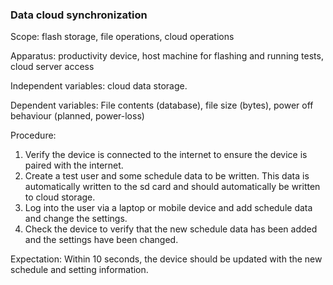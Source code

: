 ### Data cloud synchronization
Scope: flash storage, file operations, cloud operations

Apparatus: productivity device, host machine for flashing and running tests, cloud server access

Independent variables: cloud data storage.

Dependent variables: File contents (database), file size (bytes), power off behaviour (planned, power-loss)

Procedure:

1. Verify the device is connected to the internet to ensure the device is paired with the internet.
2. Create a test user and some schedule data to be written. This data is automatically written to the sd card and should automatically be written to cloud storage.
3. Log into the user via a laptop or mobile device and add schedule data and change the settings.
4. Check the device to verify that the new schedule data has been added and the settings have been changed.

Expectation: Within 10 seconds, the device should be updated with the new schedule and setting information.
